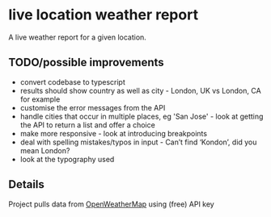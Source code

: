 live location weather report
=============================

A live weather report for a given location.

TODO/possible improvements
--------------------------------
- convert codebase to typescript
- results should show country as well as city - London, UK vs London, CA for example
- customise the error messages from the API
- handle cities that occur in multiple places, eg 'San Jose' - look at getting the API to return a list and offer a choice
- make more responsive - look at introducing breakpoints
- deal with spelling mistakes/typos in input - Can’t find ‘Kondon’, did you mean London?
- look at the typography used


Details
-------
Project pulls data from [OpenWeatherMap](https://openweathermap.org) using (free) API key
 


